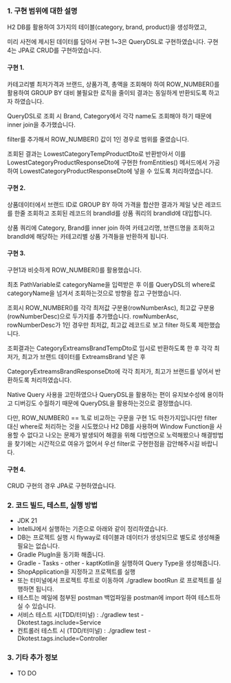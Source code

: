 ### 1. 구현 범위에 대한 설명
H2 DB를 활용하여 3가지의 테이블(category, brand, product)을 생성하였고, 

미리 사전에 제시된 데이터를 담아서 구현 1~3은 QueryDSL로 구현하였습니다.
구현 4는 JPA로 CRUD를 구현하였습니다.

#### 구현 1.
카테고리별 최저가격과 브랜드, 상품가격, 총액을 조회해야 하여 ROW_NUMBER()를 활용하여 
GROUP BY 대비 불필요한 로직을 줄이되 결과는 동일하게 반환되도록 하고자 하였습니다.

QueryDSL로 조회 시 Brand, Category에서 각각 name도 조회해야 하기 때문에 inner join을 추가했습니다.

filter를 추가해서 ROW_NUMBER() 값이 1인 경우로 범위를 줄였습니다.

조회된 결과는 LowestCategoryTempProductDto로 반환받아서 이를 LowestCategoryProductResponseDto에 구현한 fromEntities() 메서드에서 가공하여 LowestCategoryProductResponseDto에 넣을 수 있도록 처리하였습니다.

#### 구현 2.
상품데이터에서 브랜드 ID로 GROUP BY 하여 가격을 합산한 결과가 제일 낮은 레코드를 한줄 조회하고
조회된 레코드의 brandId를 상품 쿼리의 brandId에 대입합니다.

상품 쿼리에 Category, Brand를 inner join 하여 카테고리명, 브랜드명을 조회하고
brandId에 해당하는 카테고리별 상품 가격들을 반환하게 됩니다.

#### 구현 3.
구현1과 비슷하게 ROW_NUMBER()를 활용했습니다.

최초 PathVariable로 categoryName을 입력받은 후 이를 QueryDSL의 where로 categoryName을 넘겨서 조회하는것으로 방향을 잡고 구현했습니다.

조회시 ROW_NUMBER()를 각각 최저값 구분용(rowNumberAsc), 최고값 구분용(rowNumberDesc)으로 두가지를 추가했습니다.
rowNumberAsc, rowNumberDesc가 1인 경우만 최저값, 최고값 레코드로 보고 filter 하도록 제한했습니다.

조회결과는 CategoryExtreamsBrandTempDto로 임시로 반환하도록 한 후
각각 최저가, 최고가 브랜드 데이터를 ExtreamsBrand 넣은 후

CategoryExtreamsBrandResponseDto에 각각 최저가, 최고가 브랜드를 넣어서 반환하도록 처리하였습니다.

Native Query 사용을 고민하였으나 QueryDSL을 활용하는 편이 유지보수성에 용이하고 디버깅도 수월하기 때문에 QueryDSL을 활용하는것으로 결정했습니다.

다만, ROW_NUMBER() == 1L로 비교하는 구문을 구현 1도 마찬가지입니다만
filter 대신 where로 처리하는 것을 시도했으나 H2 DB를 사용하며 Window Function을 사용할 수 없다고 나오는 문제가 발생되어 해결을 위해 다방면으로 노력해봤으나 해결방법을 찾기에는 시간적으로 여유가 없어서 우선 filter로 구현한점을 감안해주시길 바랍니다.

#### 구현 4.
CRUD 구현의 경우 JPA로 구현하였습니다.

### 2. 코드 빌드, 테스트, 실행 방법
* JDK 21
* IntelliJ에서 실행하는 기준으로 아래와 같이 정리하였습니다.
* DB는 프로젝트 실행 시 flyway로 테이블과 데이터가 생성되므로 별도로 생성해줄 필요는 없습니다. 
* Gradle PlugIn을 동기화 해줍니다.
* Gradle - Tasks - other - kaptKotlin을 실행하여 Query Type을 생성해줍니다.
* ShopApplication을 지정하고 프로젝트를 실행
* 또는 터미널에서 프로젝트 루트로 이동하여 ./gradlew bootRun 로 프로젝트를 실행하면 됩니다.
* 테스트는 메일에 첨부된 postman 백업파일을 postman에 import 하여 테스트하실 수 있습니다.
* 서비스 테스트 시(TDD/터미널) : ./gradlew test -Dkotest.tags.include=Service
* 컨트롤러 테스트 시 (TDD/터미널) : ./gradlew test -Dkotest.tags.include=Controller

### 3. 기타 추가 정보
* TO DO